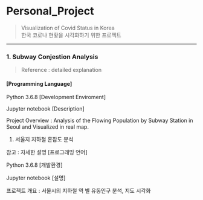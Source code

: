 # Personal_Project
> Visualization of Covid Status in Korea  
>한국 코로나 현황을 시각화하기 위한 프로젝트
***

### 1. Subway Conjestion Analysis
> Reference : detailed explanation
#### [Programming Language]

Python 3.6.8
[Development Enviroment]

Jupyter notebook
[Description]

Project Overview : Analysis of the Flowing Population by Subway Station in Seoul and Visualized in real map.
1. 서울지 지하철 혼잡도 분석

참고 : 자세한 설명
[프로그래밍 언어]

Python 3.6.8
[개발환경]

Jupyter notebook
[설명]

프로젝트 개요 : 서울시의 지하철 역 별 유동인구 분석, 지도 시각화
